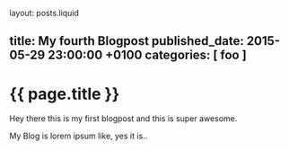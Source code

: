 layout: posts.liquid

title:   My fourth Blogpost
published_date:    2015-05-29 23:00:00 +0100
categories: [ foo ]
---
# {{ page.title }}

Hey there this is my first blogpost and this is super awesome.

My Blog is lorem ipsum like, yes it is..
